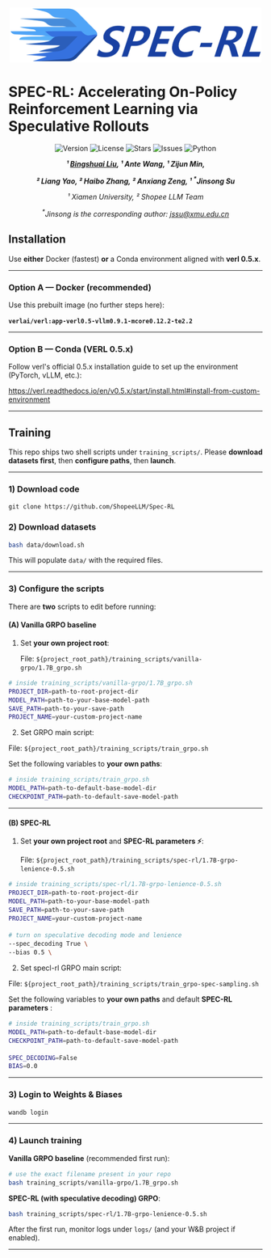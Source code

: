 <div align="center">
  <img src="./assets/page.jpg" alt="Logo" width="500">
</div>

# SPEC-RL: Accelerating On-Policy Reinforcement Learning via Speculative Rollouts


<div align="center">
<img src="https://img.shields.io/badge/Version-1.0.0-blue.svg" alt="Version"> 
<img src="https://img.shields.io/badge/License-CC%20BY%204.0-green.svg" alt="License">
<img src="https://img.shields.io/github/stars/ShopeeLLM/Spec-RL?color=yellow" alt="Stars">
<img src="https://img.shields.io/github/issues/ShopeeLLM/Spec-RL?color=red" alt="Issues">
<img src="https://img.shields.io/badge/python-3.8-purple.svg" alt="Python">



**_¹ [Bingshuai Liu](https://bingshuailiu.github.io), ¹ Ante Wang, ¹ Zijun Min,_**

**_² Liang Yao, ² Haibo Zhang, ² Anxiang Zeng, ¹ <sup>*</sup>Jinsong Su_**


_¹ Xiamen University, ² Shopee LLM Team_

_<sup>*</sup>Jinsong is the corresponding author: [jssu@xmu.edu.cn](mailto:jssu@xmu.edu.cn)_
</div>



## Installation

Use **either** Docker (fastest) **or** a Conda environment aligned with **verl 0.5.x**.

---

### Option A — Docker (recommended)

Use this prebuilt image (no further steps here):

**`verlai/verl:app-verl0.5-vllm0.9.1-mcore0.12.2-te2.2`**

---

### Option B — Conda (VERL 0.5.x)

Follow verl's official 0.5.x installation guide to set up the environment (PyTorch, vLLM, etc.):

https://verl.readthedocs.io/en/v0.5.x/start/install.html#install-from-custom-environment


---


## Training
This repo ships two shell scripts under `training_scripts/`. Please **download datasets first**, then **configure paths**, then **launch**.

---

### 1) Download code

````
git clone https://github.com/ShopeeLLM/Spec-RL
````

### 2) Download datasets

```bash
bash data/download.sh
````

This will populate `data/` with the required files.

---

### 3) Configure the scripts

There are **two** scripts to edit before running:

#### (A) Vanilla GRPO baseline

1. Set **your own project root**:

   File: `${project_root_path}/training_scripts/vanilla-grpo/1.7B_grpo.sh`

```bash
# inside training_scripts/vanilla-grpo/1.7B_grpo.sh
PROJECT_DIR=path-to-root-project-dir
MODEL_PATH=path-to-your-base-model-path
SAVE_PATH=path-to-your-save-path
PROJECT_NAME=your-custom-project-name
```

2. Set GRPO main script:

File: `${project_root_path}/training_scripts/train_grpo.sh`

Set the following variables to **your own paths**:

```bash
# inside training_scripts/train_grpo.sh
MODEL_PATH=path-to-default-base-model-dir
CHECKPOINT_PATH=path-to-default-save-model-path
```

---

#### (B) SPEC-RL

1. Set **your own project root** and **SPEC-RL parameters ⚡**:

   File: `${project_root_path}/training_scripts/spec-rl/1.7B-grpo-lenience-0.5.sh`

```bash
# inside training_scripts/spec-rl/1.7B-grpo-lenience-0.5.sh
PROJECT_DIR=path-to-root-project-dir
MODEL_PATH=path-to-your-base-model-path
SAVE_PATH=path-to-your-save-path
PROJECT_NAME=your-custom-project-name

# turn on speculative decoding mode and lenience
--spec_decoding True \
--bias 0.5 \
```

2. Set specl-rl GRPO main script:

File: `${project_root_path}/training_scripts/train_grpo-spec-sampling.sh`

Set the following variables to **your own paths** and default **SPEC-RL parameters** :

```bash
# inside training_scripts/train_grpo.sh
MODEL_PATH=path-to-default-base-model-dir
CHECKPOINT_PATH=path-to-default-save-model-path

SPEC_DECODING=False
BIAS=0.0
```

---



### 3) Login to Weights & Biases

```bash
wandb login
```

---

### 4) Launch training

**Vanilla GRPO baseline** (recommended first run):

```bash
# use the exact filename present in your repo
bash training_scripts/vanilla-grpo/1.7B_grpo.sh
```

**SPEC-RL (with speculative decoding) GRPO**:

```bash
bash training_scripts/spec-rl/1.7B-grpo-lenience-0.5.sh
```

After the first run, monitor logs under `logs/` (and your W\&B project if enabled).

---